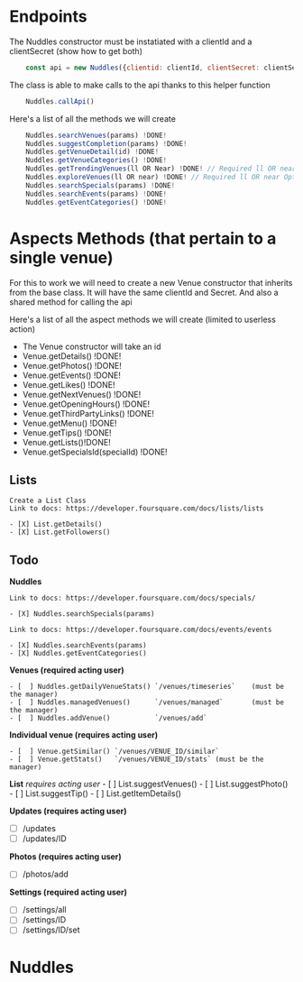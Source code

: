 # Endpoints

The Nuddles constructor must be instatiated with a clientId and a clientSecret (show how
to get both)

```javascript
    const api = new Nuddles({clientid: clientId, clientSecret: clientSecret})
```

The class is able to make calls to the api thanks to this helper function
``` javascript
    Nuddles.callApi()
```

Here's a list of all the methods we will create
```javascript
    Nuddles.searchVenues(params) !DONE!
    Nuddles.suggestCompletion(params) !DONE!
    Nuddles.getVenueDetail(id) !DONE!
    Nuddles.getVenueCategories() !DONE!
    Nuddles.getTrendingVenues(ll OR Near) !DONE! // Required ll OR near Optional limit and radius
    Nuddles.exploreVenues(ll OR near) !DONE! // Required ll OR near Optional (see the docs) on the site
    Nuddles.searchSpecials(params) !DONE!
    Nuddles.searchEvents(params) !DONE!
    Nuddles.getEventCategories() !DONE!
```

# Aspects Methods (that pertain to a single venue)
For this to work we will need to create a new Venue constructor that inherits from the
base class. It will have the same clientId and Secret.
And also a shared method for calling the api

Here's a list of all the aspect methods we will create (limited to userless action)

- The Venue constructor will take an id
- Venue.getDetails() !DONE!
- Venue.getPhotos()  !DONE!
- Venue.getEvents()  !DONE!
- Venue.getLikes()   !DONE!
- Venue.getNextVenues() !DONE!
- Venue.getOpeningHours() !DONE!
- Venue.getThirdPartyLinks() !DONE!
- Venue.getMenu() !DONE!
- Venue.getTips() !DONE!
- Venue.getLists()!DONE!
- Venue.getSpecialsId(specialId) !DONE!

## Lists

    Create a List Class
    Link to docs: https://developer.foursquare.com/docs/lists/lists

    - [X] List.getDetails()
    - [X] List.getFollowers()


## Todo

**Nuddles**

    Link to docs: https://developer.foursquare.com/docs/specials/

    - [X] Nuddles.searchSpecials(params)

    Link to docs: https://developer.foursquare.com/docs/events/events

    - [X] Nuddles.searchEvents(params)
    - [X] Nuddles.getEventCategories()

**Venues (required acting user)**

    - [  ] Nuddles.getDailyVenueStats() `/venues/timeseries`    (must be the manager)
    - [  ] Nuddles.managedVenues()      `/venues/managed`       (must be the manager)
    - [  ] Nuddles.addVenue()           `/venues/add`

**Individual venue (requires acting user)**

    - [  ] Venue.getSimilar() `/venues/VENUE_ID/similar`
    - [  ] Venue.getStats()   `/venues/VENUE_ID/stats` (must be the manager)

**List**
    _requires acting user_
    - [  ] List.suggestVenues()
    - [  ] List.suggestPhoto()
    - [  ] List.suggestTip()
    - [  ] List.getItemDetails()

**Updates (requires acting user)**

- [ ] /updates
- [ ] /updates/ID

**Photos (requires acting user)**

- [  ] /photos/add

**Settings (required acting user)**

- [ ] /settings/all
- [ ] /settings/ID
- [ ] /settings/ID/set

# Nuddles








